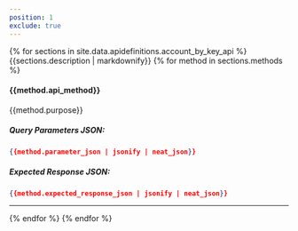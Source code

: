```yaml
---
position: 1
exclude: true
---
```


{% for sections in site.data.apidefinitions.account_by_key_api %}
{{sections.description | markdownify}}
{% for method in sections.methods %}
#### {{method.api_method}}
{{method.purpose}}
##### Query Parameters JSON:
```json
{{method.parameter_json | jsonify | neat_json}}
```
##### Expected Response JSON:
```json
{{method.expected_response_json | jsonify | neat_json}}
```
---
{% endfor %}
{% endfor %}
